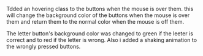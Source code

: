Tdded an hovering class to the buttons when the mouse is over them. this will change the background color of the buttons when the mouse is over them and return them to the normal color when the mouse is off them.

The letter button's background color was changed to green if the leeter is correct and to red if the letter is wrong. Also i added a shaking animation to the wrongly pressed buttons.